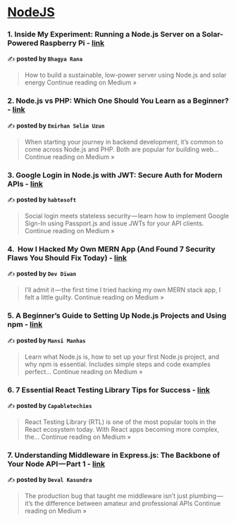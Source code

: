 
<h1><a href=https://medium.com/tag/nodejs/recommended target="_blank" rel="noopener noreferrer">NodeJS</a></h1>
<h3>1. Inside My Experiment: Running a Node.js Server on a Solar-Powered Raspberry Pi - <a href="https://medium.com/@bhagyarana80/inside-my-experiment-running-a-node-js-server-on-a-solar-powered-raspberry-pi-0b13e01a26ac?source=rss------nodejs-5" target="_blank" rel="noopener noreferrer">link</a></h3>

✍️ **posted by `Bhagya Rana`**

<blockquote>How to build a sustainable, low-power server using Node.js and solar energy
Continue reading on Medium »</blockquote>

<h3>2. Node.js vs PHP: Which One Should You Learn as a Beginner? - <a href="https://medium.com/@uemirhanselim/node-js-vs-php-which-one-should-you-learn-as-a-beginner-c76cb36601d0?source=rss------nodejs-5" target="_blank" rel="noopener noreferrer">link</a></h3>

✍️ **posted by `Emirhan Selim Uzun`**

<blockquote>When starting your journey in backend development, it’s common to come across Node.js and PHP. Both are popular for building web…
Continue reading on Medium »</blockquote>

<h3>3. Google Login in Node.js with JWT: Secure Auth for Modern APIs  - <a href="https://habtesoft.medium.com/google-login-in-node-js-with-jwt-secure-auth-for-modern-apis-00a7aa51762c?source=rss------nodejs-5" target="_blank" rel="noopener noreferrer">link</a></h3>

✍️ **posted by `habtesoft`**

<blockquote>Social login meets stateless security — learn how to implement Google Sign-In using Passport.js and issue JWTs for your API clients.
Continue reading on Medium »</blockquote>

<h3>4. ️ How I Hacked My Own MERN App (And Found 7 Security Flaws You Should Fix Today) - <a href="https://devdiwan.medium.com/%EF%B8%8F-how-i-hacked-my-own-mern-app-and-found-7-security-flaws-you-should-fix-today-95e851c8d65a?source=rss------nodejs-5" target="_blank" rel="noopener noreferrer">link</a></h3>

✍️ **posted by `Dev Diwan`**

<blockquote>I’ll admit it — the first time I tried hacking my own MERN stack app, I felt a little guilty.
Continue reading on Medium »</blockquote>

<h3>5. A Beginner’s Guide to Setting Up Node.js Projects and Using npm - <a href="https://mansimanhas.medium.com/a-beginners-guide-to-setting-up-node-js-projects-and-using-npm-870de754058b?source=rss------nodejs-5" target="_blank" rel="noopener noreferrer">link</a></h3>

✍️ **posted by `Mansi Manhas`**

<blockquote>Learn what Node.js is, how to set up your first Node.js project, and why npm is essential. Includes simple steps and code examples perfect…
Continue reading on Medium »</blockquote>

<h3>6. 7 Essential React Testing Library Tips for Success - <a href="https://medium.com/@capabletechies/7-essential-react-testing-library-tips-for-success-efb1c354d78a?source=rss------nodejs-5" target="_blank" rel="noopener noreferrer">link</a></h3>

✍️ **posted by `Capabletechies`**

<blockquote>React Testing Library (RTL) is one of the most popular tools in the React ecosystem today. With React apps becoming more complex, the…
Continue reading on Medium »</blockquote>

<h3>7. Understanding Middleware in Express.js: The Backbone of Your Node API — Part 1 - <a href="https://medium.com/@deval93/understanding-middleware-in-express-js-the-backbone-of-your-node-api-part-1-d0228fff9651?source=rss------nodejs-5" target="_blank" rel="noopener noreferrer">link</a></h3>

✍️ **posted by `Deval Kasundra`**

<blockquote>The production bug that taught me middleware isn’t just plumbing — it’s the difference between amateur and professional APIs
Continue reading on Medium »</blockquote>

